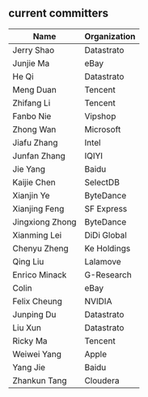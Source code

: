 <!--
  ~ Licensed to the Apache Software Foundation (ASF) under one or more
  ~ contributor license agreements.  See the NOTICE file distributed with
  ~ this work for additional information regarding copyright ownership.
  ~ The ASF licenses this file to You under the Apache License, Version 2.0
  ~ (the "License"); you may not use this file except in compliance with
  ~ the License.  You may obtain a copy of the License at
  ~
  ~    http://www.apache.org/licenses/LICENSE-2.0
  ~
  ~ Unless required by applicable law or agreed to in writing, software
  ~ distributed under the License is distributed on an "AS IS" BASIS,
  ~ WITHOUT WARRANTIES OR CONDITIONS OF ANY KIND, either express or implied.
  ~ See the License for the specific language governing permissions and
  ~ limitations under the License.
  -->
  
  ## current committers
  | Name            | Organization |
  |-----------------|--------------|
  | Jerry Shao      | Datastrato   |
  | Junjie Ma       | eBay         |
  | He Qi           | Datastrato   |
  | Meng Duan       | Tencent      |
  | Zhifang Li      | Tencent      |
  | Fanbo Nie       | Vipshop      |
  | Zhong Wan       | Microsoft    |
  | Jiafu Zhang     | Intel        |
  | Junfan Zhang    | IQIYI        |
  | Jie Yang        | Baidu        |
  | Kaijie Chen     | SelectDB     |
  | Xianjin Ye      | ByteDance    |
  | Xianjing Feng   | SF Express   |
  | Jingxiong Zhong | ByteDance    |
  | Xianming Lei    | DiDi Global  |
  | Chenyu Zheng    | Ke Holdings  |
  | Qing Liu        | Lalamove     |
  | Enrico Minack   | G-Research   |
  | Colin           | eBay         |
  | Felix Cheung    | NVIDIA       |
  | Junping Du      | Datastrato   |
  | Liu Xun         | Datastrato   |
  | Ricky Ma        | Tencent      |
  | Weiwei Yang     | Apple        |
  | Yang Jie        | Baidu        |
  | Zhankun Tang    | Cloudera     |
